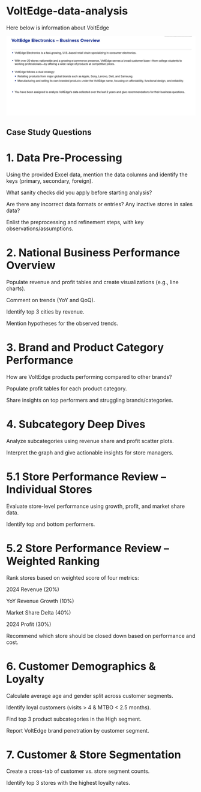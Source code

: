 # VoltEdge-data-analysis

Here below is information about VoltEdge

![Dashboard Preview](AboutVoltEdge.jpg)

## Case Study Questions

# 1. Data Pre-Processing

Using the provided Excel data, mention the data columns and identify the keys (primary, secondary, foreign).

What sanity checks did you apply before starting analysis?

Are there any incorrect data formats or entries? Any inactive stores in sales data?

Enlist the preprocessing and refinement steps, with key observations/assumptions.







# 2. National Business Performance Overview

Populate revenue and profit tables and create visualizations (e.g., line charts).

Comment on trends (YoY and QoQ).

Identify top 3 cities by revenue.

Mention hypotheses for the observed trends.






# 3. Brand and Product Category Performance

How are VoltEdge products performing compared to other brands?

Populate profit tables for each product category.

Share insights on top performers and struggling brands/categories.






# 4. Subcategory Deep Dives

Analyze subcategories using revenue share and profit scatter plots.

Interpret the graph and give actionable insights for store managers.







# 5.1 Store Performance Review – Individual Stores

Evaluate store-level performance using growth, profit, and market share data.

Identify top and bottom performers.





# 5.2 Store Performance Review – Weighted Ranking

Rank stores based on weighted score of four metrics:

2024 Revenue (20%)

YoY Revenue Growth (10%)

Market Share Delta (40%)

2024 Profit (30%)


Recommend which store should be closed down based on performance and cost.





# 6. Customer Demographics & Loyalty

Calculate average age and gender split across customer segments.

Identify loyal customers (visits > 4 & MTBO < 2.5 months).

Find top 3 product subcategories in the High segment.

Report VoltEdge brand penetration by customer segment.






# 7. Customer & Store Segmentation

Create a cross-tab of customer vs. store segment counts.

Identify top 3 stores with the highest loyalty rates.

